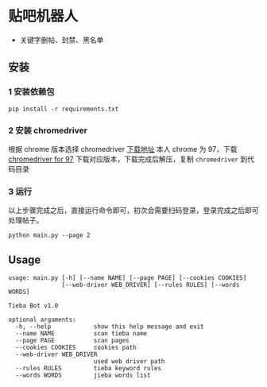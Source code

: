 # 贴吧机器人 

- 关键字删帖、封禁、黑名单


## 安装

### 1 安装依赖包

```
pip install -r requirements.txt
```

### 2 安装 chromedriver

根据 chrome 版本选择 chromedriver [下载地址](https://chromedriver.chromium.org/downloads)
本人 chrome 为 97，下载 [chromedriver for 97](https://chromedriver.storage.googleapis.com/index.html?path=91.0.4472.19/) 下载对应版本，下载完成后解压，复制  `chromedriver` 到代码目录


### 3 运行

以上步骤完成之后，直接运行命令即可，初次会需要扫码登录，登录完成之后即可处理帖子。

```
python main.py --page 2
```

## Usage

```
usage: main.py [-h] [--name NAME] [--page PAGE] [--cookies COOKIES]
               [--web-driver WEB_DRIVER] [--rules RULES] [--words WORDS]

Tieba Bot v1.0

optional arguments:
  -h, --help            show this help message and exit
  --name NAME           scan tieba name
  --page PAGE           scan pages
  --cookies COOKIES     cookies path
  --web-driver WEB_DRIVER
                        used web driver path
  --rules RULES         tieba keyword rules
  --words WORDS         jieba words list
```